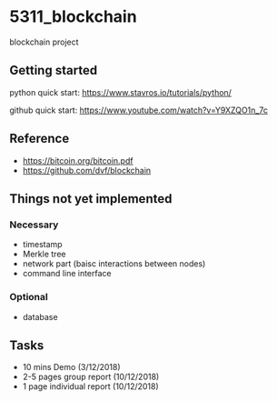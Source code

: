 # 5311_blockchain
blockchain project

## Getting started
python quick start:
https://www.stavros.io/tutorials/python/

github quick start:
https://www.youtube.com/watch?v=Y9XZQO1n_7c


## Reference
- https://bitcoin.org/bitcoin.pdf
- https://github.com/dvf/blockchain 

## Things not yet implemented
### Necessary
- timestamp
- Merkle tree
- network part (baisc interactions between nodes)
- command line interface

### Optional
- database

## Tasks
- 10 mins Demo (3/12/2018)
- 2-5 pages group report (10/12/2018)
- 1 page individual report (10/12/2018) 